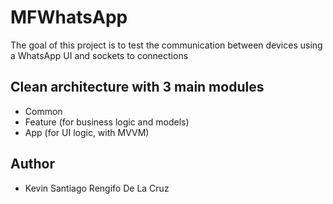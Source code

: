# MFWhatsApp

The goal of this project is to test the communication between devices using a WhatsApp UI and sockets to connections

## Clean architecture with 3 main modules
- Common
- Feature (for business logic and models)
- App (for UI logic, with MVVM)

## Author
- Kevin Santiago Rengifo De La Cruz